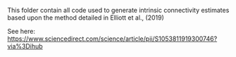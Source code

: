 This folder contain all code used to generate intrinsic connectivity estimates based 
upon the method detailed in Elliott et al., (2019)

See here: https://www.sciencedirect.com/science/article/pii/S1053811919300746?via%3Dihub
